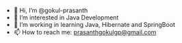 - 👋 Hi, I’m @gokul-prasanth
- 👀 I’m interested in Java Development
- 🌱 I’m working in learning Java, Hibernate and SpringBoot
- 📫 How to reach me: prasanthgokulgp@gmail.com 
